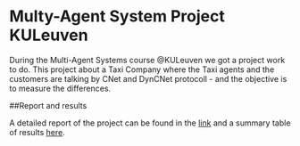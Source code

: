 # Multy-Agent System Project KULeuven

During the Multi-Agent Systems course @KULeuven we got a project work to do. This project about a Taxi Company where the Taxi agents and the customers are talking by CNet and DynCNet protocoll - and the objective is to measure the differences. 

##Report and results

A detailed report of the project can be found in the [link](https://github.com/szama7/Multy-Agent-System-Project-KULeuven/blob/master/Multi-Agent_Systems_Project_Report_Final.pdf) and a summary table of results [here](https://github.com/szama7/Multy-Agent-System-Project-KULeuven/blob/master/results.xlsx).